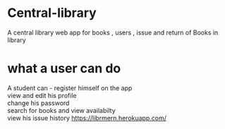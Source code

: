 # Central-library
A central library web app for books , users , issue and return of Books in library 

# what a user can do
A student can -
   register himself on the app <br/>
   view and edit his profile  <br/>
   change his password  <br/>
   search for books and view availabilty  <br/>
   view his issue history
 https://librmern.herokuapp.com/
 
